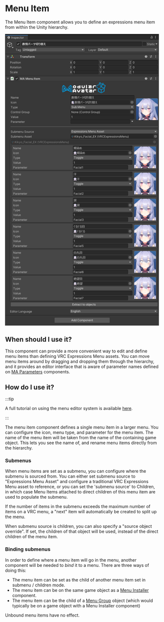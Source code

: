 # Menu Item

The Menu Item component allows you to define an expressions menu item from within the Unity hierarchy.

![Menu Item](menu-item.png)

## When should I use it?

This component can provide a more convenient way to edit and define menu items than defining VRC Expressions Menu assets. You can move menu items around by dragging and dropping them through the hierarchy, and it provides an editor interface that is aware of parameter names defined on [MA Parameters](parameters) components.

## How do I use it?

:::tip

A full tutorial on using the menu editor system is available [here](/docs/tutorials/menu).

:::

The menu item component defines a single menu item in a larger menu. You can configure the icon, menu type, and parameter for the menu item. The name of the menu item will be taken from the name of the containing game object. This lets you see the name of, and rename menu items directly from the hierarchy.

### Submenus

When menu items are set as a submenu, you can configure where the submenu is sourced from. You can either set submenu source to "Expressions Menu Asset" and configure a traditional VRC Expressions Menu asset to reference, or you can set the 'submenu source' to Children, in which case Menu Items attached to direct children of this menu item are used to populate the submenu.

If the number of items in the submenu exceeds the maximum number of items on a VRC menu, a "next" item will automatically be created to split up the menu.

When submenu source is children, you can also specify a "source object override". If set, the children of that object will be used, instead of the direct children of the menu item.

### Binding submenus

In order to define where a menu item will go in the menu, another component will be needed to _bind_ it to a menu. There are three ways of doing this:

* The menu item can be set as the child of another menu item set in submenu / children mode.
* The menu item can be on the same game object as a [Menu Installer](menu-installer) component.
* The menu item can be the child of a [Menu Group](menu-group) object (which would typically be on a game object with a Menu Installer component)

Unbound menu items have no effect.